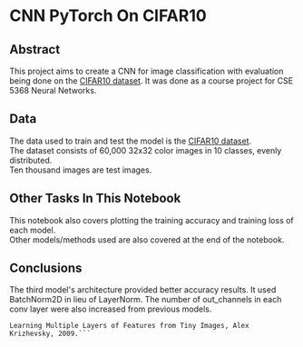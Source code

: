 # CNN PyTorch On CIFAR10
## Abstract
This project aims to create a CNN for image classification with evaluation being done on the [CIFAR10 dataset](https://www.cs.toronto.edu/~kriz/cifar.html). It was done as a course project for CSE 5368 Neural Networks.
## Data
The data used to train and test the model is the [CIFAR10 dataset](https://www.cs.toronto.edu/~kriz/cifar.html).  
The dataset consists of 60,000 32x32 color images in 10 classes, evenly distributed.  
Ten thousand images are test images.
## Other Tasks In This Notebook
This notebook also covers plotting the training accuracy and training loss of each model.  
Other models/methods used are also covered at the end of the notebook.
## Conclusions
The third model's architecture provided better accuracy results. It used BatchNorm2D in lieu of LayerNorm. The number of out_channels in each conv layer were also increased from previous models.
```Citations:
Learning Multiple Layers of Features from Tiny Images, Alex Krizhevsky, 2009.```